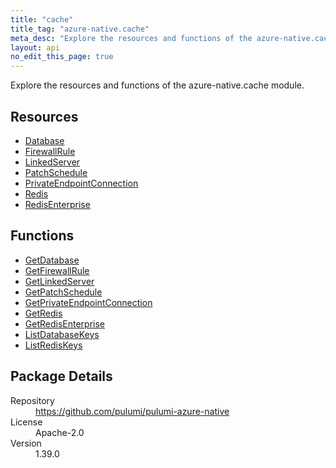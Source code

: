 ```yaml
---
title: "cache"
title_tag: "azure-native.cache"
meta_desc: "Explore the resources and functions of the azure-native.cache module."
layout: api
no_edit_this_page: true
---
```


<!-- WARNING: this file was generated by Pulumi Docs Generator. -->
<!-- Do not edit by hand unless you're certain you know what you are doing! -->

Explore the resources and functions of the azure-native.cache module.

<h2 id="resources">Resources</h2>
<ul class="api">
    <li><a href="database" title="Database"><span class="api-symbol api-symbol--resource"></span>Database</a></li>
    <li><a href="firewallrule" title="FirewallRule"><span class="api-symbol api-symbol--resource"></span>FirewallRule</a></li>
    <li><a href="linkedserver" title="LinkedServer"><span class="api-symbol api-symbol--resource"></span>LinkedServer</a></li>
    <li><a href="patchschedule" title="PatchSchedule"><span class="api-symbol api-symbol--resource"></span>PatchSchedule</a></li>
    <li><a href="privateendpointconnection" title="PrivateEndpointConnection"><span class="api-symbol api-symbol--resource"></span>PrivateEndpointConnection</a></li>
    <li><a href="redis" title="Redis"><span class="api-symbol api-symbol--resource"></span>Redis</a></li>
    <li><a href="redisenterprise" title="RedisEnterprise"><span class="api-symbol api-symbol--resource"></span>RedisEnterprise</a></li>
</ul>

<h2 id="functions">Functions</h2>
<ul class="api">
    <li><a href="getdatabase" title="GetDatabase"><span class="api-symbol api-symbol--function"></span>GetDatabase</a></li>
    <li><a href="getfirewallrule" title="GetFirewallRule"><span class="api-symbol api-symbol--function"></span>GetFirewallRule</a></li>
    <li><a href="getlinkedserver" title="GetLinkedServer"><span class="api-symbol api-symbol--function"></span>GetLinkedServer</a></li>
    <li><a href="getpatchschedule" title="GetPatchSchedule"><span class="api-symbol api-symbol--function"></span>GetPatchSchedule</a></li>
    <li><a href="getprivateendpointconnection" title="GetPrivateEndpointConnection"><span class="api-symbol api-symbol--function"></span>GetPrivateEndpointConnection</a></li>
    <li><a href="getredis" title="GetRedis"><span class="api-symbol api-symbol--function"></span>GetRedis</a></li>
    <li><a href="getredisenterprise" title="GetRedisEnterprise"><span class="api-symbol api-symbol--function"></span>GetRedisEnterprise</a></li>
    <li><a href="listdatabasekeys" title="ListDatabaseKeys"><span class="api-symbol api-symbol--function"></span>ListDatabaseKeys</a></li>
    <li><a href="listrediskeys" title="ListRedisKeys"><span class="api-symbol api-symbol--function"></span>ListRedisKeys</a></li>
</ul>

<h2 id="package-details">Package Details</h2>
<dl class="package-details">
	<dt>Repository</dt>
	<dd><a href="https://github.com/pulumi/pulumi-azure-native">https://github.com/pulumi/pulumi-azure-native</a></dd>
	<dt>License</dt>
	<dd>Apache-2.0</dd>
	<dt>Version</dt>
	<dd>1.39.0</dd>
</dl>

